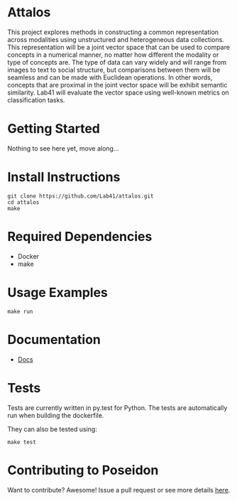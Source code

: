 # Attalos

This project explores methods in constructing a common representation across modalities using unstructured and heterogeneous data collections. This representation will be a joint vector space that can be used to compare concepts in a numerical manner, no matter how different the modality or type of concepts are. The type of data can vary widely and will range from images to text to social structure, but comparisons between them will be seamless and can be made with Euclidean operations. In other words, concepts that are proximal in the joint vector space will be exhibit semantic similarity. Lab41 will evaluate the vector space using well-known metrics on classification tasks.


# Getting Started

Nothing to see here yet, move along...

# Install Instructions

```
git clone https://github.com/Lab41/attalos.git
cd attalos
make
```

# Required Dependencies

- Docker
- make

# Usage Examples

```
make run
```

# Documentation
- [Docs](https://github.com/Lab41/attalos/tree/master/docs)

# Tests

Tests are currently written in py.test for Python.  The tests are automatically run when building the dockerfile.

They can also be tested using:
```
make test
```

# Contributing to Poseidon

Want to contribute?  Awesome!  Issue a pull request or see more details [here](https://github.com/Lab41/attalos/blob/master/CONTRIBUTING.md).
